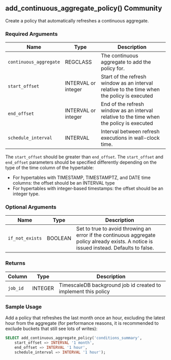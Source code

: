 ## add_continuous_aggregate_policy() <tag type="community">Community</tag> 

Create a policy that automatically refreshes a continuous aggregate.

### Required Arguments

|Name|Type|Description|
|---|---|---|
| `continuous_aggregate` | REGCLASS | The continuous aggregate to add the policy for. |
| `start_offset` | INTERVAL or integer | Start of the refresh window as an interval relative to the time when the policy is executed |
| `end_offset` | INTERVAL or integer | End of the refresh window as an interval relative to the time when the policy is executed |
| `schedule_interval` | INTERVAL | Interval between refresh executions in wall-clock time. |

The `start_offset` should be greater than `end_offset`.
The `start_offset` and `end_offset` parameters should be specified differently depending on the type of the time column of the hypertable:
- For hypertables with TIMESTAMP, TIMESTAMPTZ, and DATE time columns: the offset should be an INTERVAL type
- For hypertables with integer-based timestamps: the offset should be an integer type.

### Optional Arguments

|Name|Type|Description|
|---|---|---|
| `if_not_exists` | BOOLEAN | Set to true to avoid throwing an error if the continuous aggregate policy already exists. A notice is issued instead. Defaults to false. |

### Returns 

|Column|Type|Description|
|---|---|---|
|`job_id`| INTEGER |  TimescaleDB background job id created to implement this policy|


### Sample Usage 

Add a policy that refreshes the last month once an hour, excluding the latest hour from the aggregate (for performance reasons, it is recommended to exclude buckets that still see lots of writes):
```sql
SELECT add_continuous_aggregate_policy('conditions_summary',
	start_offset => INTERVAL '1 month',
	end_offset => INTERVAL '1 hour',
	schedule_interval => INTERVAL '1 hour');
```